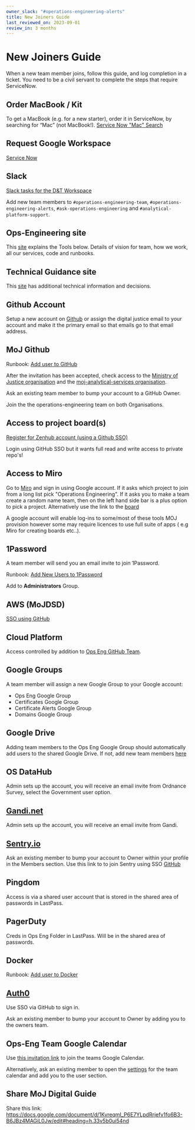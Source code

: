 ```yaml
---
owner_slack: "#operations-engineering-alerts"
title: New Joiners Guide
last_reviewed_on: 2023-09-01
review_in: 3 months
---
```


# New Joiners Guide

When a new team member joins, follow this guide, and log completion in a ticket. You need to be a civil servant to complete the steps that require ServiceNow.

## Order MacBook / Kit

To get a MacBook (e.g. for a new starter), order it in ServiceNow, by searching for “Mac” (not MacBook!).
[Service Now "Mac" Search](https://mojprod.service-now.com/moj_sp?id=search&spa=1&t=moj_sc&q=mac)

## Request Google Workspace

[Service Now](https://mojprod.service-now.com/moj_sp?id=sc_cat_item&sys_id=fc4dcab3db50a09050fbbfce3b96194b)

## Slack

[Slack tasks for the D&T Workspace](https://mojprod.service-now.com/moj_sp?id=search&spa=1&t=moj_sc&q=mac)

Add new team members to `#operations-engineering-team`, `#operations-engineering-alerts`, `#ask-operations-engineering` and `#analytical-platform-support`.

## Ops-Engineering site

This [site](https://user-guides.operations-engineering.service.justice.gov.uk/#moj-operations-engineering-user-guides) explains the Tools below. Details of vision for team, how we work, all our services, code and runbooks.

## Technical Guidance site

This [site](https://technical-guidance.service.justice.gov.uk/) has additional technical information and decisions.

## Github Account

Setup a new account on [Github](https://github.com/) or assign the digital justice email to your account and make it the primary email so that emails go to that email address.

## MoJ Github

Runbook: [Add user to GitHub](../../services/github/add-github-user.html)

After the invitation has been accepted, check access to the [Ministry of Justice organisation](https://github.com/ministryofjustice) and the [moj-analytical-services organisation](https://github.com/orgs/moj-analytical-services).

Ask an existing team member to bump your account to a GitHub Owner.

Join the the operations-engineering team on both Organisations.

## Access to project board(s)

[Register for Zenhub account (using a Github SSO)](https://www.zenhub.com/)

Login using GitHub SSO but it wants full read and write access to private repo's!

## Access to Miro

Go to [Miro](https://miro.com/) and sign in using Google account. If it asks which project to join from a long list pick "Operations Engineering". If it asks you to make a team create a random name team, then on the left hand side bar is a plus option to pick a project. Alternatively use the link to the [board](https://miro.com/app/board/o9J_l-rEXm0=/)

A google account will enable log-ins to some/most of these tools MOJ provision however some may require licences to use full suite of apps ( e.g Miro for creating boards etc..).

## 1Password

A team member will send you an email invite to join 1Password.

Runbook: [Add New Users to 1Password](../../services/1password/1password-add-new-user.html)

Add to **Administrators** Group.

## AWS (MoJDSD)

[SSO using GitHub](https://moj.awsapps.com/start)

## Cloud Platform

Access controlled by addition to [Ops Eng GitHub Team](https://github.com/orgs/ministryofjustice/teams/operations-engineering).

## Google Groups

A team member will assign a new Google Group to your Google account:

- Ops Eng Google Group
- Certificates Google Group
- Certificate Alerts Google Group
- Domains Google Group

## Google Drive

Adding team members to the Ops Eng Google Group should automatically add users to the shared Google Drive. If not, add new team members [here](https://drive.google.com/drive/u/1/folders/1Z4z-kNrD-zmwoHmwQaR1-WERo2S1sImX)

## OS DataHub

Admin sets up the account, you will receive an email invite from Ordnance Survey, select the Government user option.

## [Gandi.net](https://www.gandi.net/en-GB)

Admin sets up the account, you will receive an email invite from Gandi.

## [Sentry.io](https://sentry.io/)

Ask an existing member to bump your account to Owner within your profile in the Members section. Use this link to to join Sentry using SSO [GitHub](https://sentry.io/auth/login/ministryofjustice/)

## Pingdom

Access is via a shared user account that is stored in the shared area of passwords in LastPass.

## PagerDuty

Creds in Ops Eng Folder in LastPass. Will be in the shared area of passwords.

## Docker

Runbook: [Add user to Docker](../../services/docker/add-docker-user.html)

## [Auth0](https://auth0.com/)

Use SSO via GitHub to sign in.

Ask an existing member to bump your account to Owner by adding you to the owners team.

## Ops-Eng Team Google Calendar

Use [this invitation link](https://calendar.google.com/calendar/u/0?cid=Y19ycWtkOWpkdGc5a2dkaXR1bGthNG9jaXQ3OEBncm91cC5jYWxlbmRhci5nb29nbGUuY29t) to join the teams Google Calendar.

Alternatively, ask an existing member to open the [settings](https://calendar.google.com/calendar/u/0/r/settings/calendar/Y19ycWtkOWpkdGc5a2dkaXR1bGthNG9jaXQ3OEBncm91cC5jYWxlbmRhci5nb29nbGUuY29t) for the team calendar and add you to the user section.

## Share MoJ Digital Guide

Share this link: <https://docs.google.com/document/d/1KvreqmI_P6E7YLpdRrjefv1fo6B3-B6JBz4MAGiL0Jw/edit#heading=h.33v5b0ui54nd>
